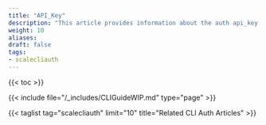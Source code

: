 ```yaml
---
title: "API_Key"
description: "This article provides information about the auth api_key namespace in the TrueNAS CLI. Includes command syntax and common commands."
weight: 10
aliases:
draft: false
tags:
- scalecliauth
---
```


{{< toc >}}

{{< include file="/_includes/CLIGuideWIP.md" type="page" >}}

{{< taglist tag="scalecliauth" limit="10" title="Related CLI Auth Articles" >}}